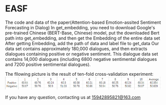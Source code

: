 # EASF
The code and data of the paper(Attention-based Emotion-assited Sentiment Forecasting in Dialog)
In get_embedding, you need to download Google's pre-trained Chinese (BERT-Base, Chinese) model, put the downloaded Bert path into get_embedding, and then get the Embedding of the entire data set
After getting Embedding, add the path of data and label file to get_data
Our data set contains approximately 180,000 dialogues, and then extracts dialogues containing positive or negative sentiment. This dialogue data set contains 14,000 dialogues (including 6800 negative sentimental dialogues and 7200 positive sentimental dialogues).

The fllowing picture is the result of ten-fold cross-validation experiment:
![Result of ten-fold cross-validation experiment ](https://github.com/zcr1234/EASF/blob/main/IETGLMK%60%25KIBNOL~PSMEJ%60Y.png)

If you have any question, contacting us at 15942895821@163.com
